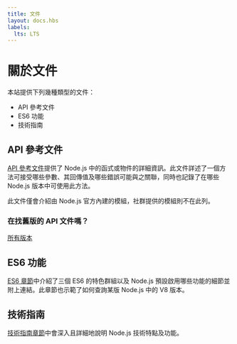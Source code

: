 ```yaml
---
title: 文件
layout: docs.hbs
labels:
  lts: LTS
---
```


# 關於文件

本站提供下列幾種類型的文件：

- API 參考文件
- ES6 功能
- 技術指南

## API 參考文件

[API 參考文件](https://nodejs.org/api/)提供了 Node.js 中的函式或物件的詳細資訊。此文件詳述了一個方法可接受哪些參數、其回傳值及哪些錯誤可能與之關聯，同時也記錄了在哪些 Node.js 版本中可使用此方法。

此文件僅會介紹由 Node.js 官方內建的模組，社群提供的模組則不在此列。

<div class="highlight-box">

### 在找舊版的 API 文件嗎？

<NodeApiVersionLinks />

[所有版本](https://nodejs.org/docs/)

</div>

## ES6 功能

[ES6 章節](/zh-tw/docs/es6/)中介紹了三個 ES6 的特色群組以及 Node.js 預設啟用哪些功能的細節並附上連結。此章節也示範了如何查詢某版 Node.js 中的 V8 版本。

## 技術指南

[技術指南章節](/zh-tw/docs/guides/)中會深入且詳細地說明 Node.js 技術特點及功能。
